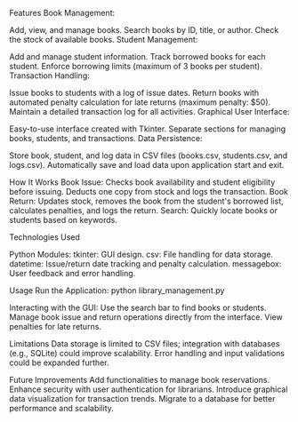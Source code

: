 Features
Book Management:

Add, view, and manage books.
Search books by ID, title, or author.
Check the stock of available books.
Student Management:

Add and manage student information.
Track borrowed books for each student.
Enforce borrowing limits (maximum of 3 books per student).
Transaction Handling:

Issue books to students with a log of issue dates.
Return books with automated penalty calculation for late returns (maximum penalty: $50).
Maintain a detailed transaction log for all activities.
Graphical User Interface:

Easy-to-use interface created with Tkinter.
Separate sections for managing books, students, and transactions.
Data Persistence:

Store book, student, and log data in CSV files (books.csv, students.csv, and logs.csv).
Automatically save and load data upon application start and exit.

How It Works
Book Issue: Checks book availability and student eligibility before issuing. Deducts one copy from stock and logs the transaction.
Book Return: Updates stock, removes the book from the student's borrowed list, calculates penalties, and logs the return.
Search: Quickly locate books or students based on keywords.

Technologies Used

Python Modules:
tkinter: GUI design.
csv: File handling for data storage.
datetime: Issue/return date tracking and penalty calculation.
messagebox: User feedback and error handling.

Usage
Run the Application:
python library_management.py

Interacting with the GUI:
Use the search bar to find books or students.
Manage book issue and return operations directly from the interface.
View penalties for late returns.

Limitations
Data storage is limited to CSV files; integration with databases (e.g., SQLite) could improve scalability.
Error handling and input validations could be expanded further.

Future Improvements
Add functionalities to manage book reservations.
Enhance security with user authentication for librarians.
Introduce graphical data visualization for transaction trends.
Migrate to a database for better performance and scalability.

